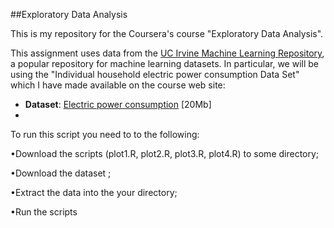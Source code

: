 ##Exploratory Data Analysis

This is my repository for the Coursera's course "Exploratory Data Analysis". 

This assignment uses data from
the <a href="http://archive.ics.uci.edu/ml/">UC Irvine Machine
Learning Repository</a>, a popular repository for machine learning
datasets. In particular, we will be using the "Individual household
electric power consumption Data Set" which I have made available on
the course web site:


* <b>Dataset</b>: <a href="https://d396qusza40orc.cloudfront.net/exdata%2Fdata%2Fhousehold_power_consumption.zip">Electric power consumption</a> [20Mb]
* 

To run this script you need to to the following:

•Download the scripts (plot1.R, plot2.R, plot3.R, plot4.R) to some directory;

•Download the dataset ;

•Extract the data into the your directory;

•Run the scripts
